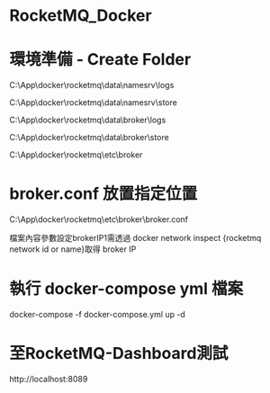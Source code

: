 # RocketMQ_Docker

# 環境準備 - Create Folder
C:\\App\\docker\\rocketmq\\data\\namesrv\\logs

C:\\App\\docker\\rocketmq\\data\\namesrv\\store

C:\\App\\docker\\rocketmq\\data\\broker\\logs

C:\\App\\docker\\rocketmq\\data\\broker\\store

C:\\App\\docker\\rocketmq\\etc\\broker

# broker.conf 放置指定位置
C:\\App\\docker\\rocketmq\\etc\\broker\\broker.conf

檔案內容參數設定brokerIP1需透過 docker network inspect {rocketmq network id or name}取得 broker IP

# 執行 docker-compose yml 檔案
docker-compose -f docker-compose.yml up -d

# 至RocketMQ-Dashboard測試
http://localhost:8089
